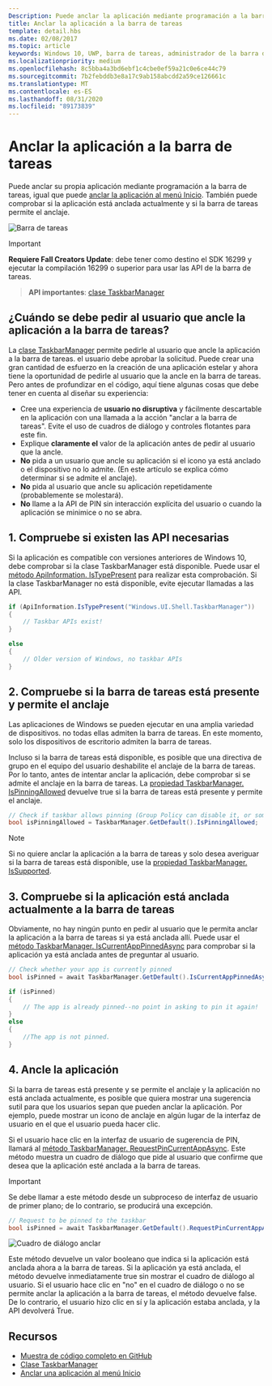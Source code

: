 ```yaml
---
Description: Puede anclar la aplicación mediante programación a la barra de tareas, BND puede comprobar si está anclada actualmente.
title: Anclar la aplicación a la barra de tareas
template: detail.hbs
ms.date: 02/08/2017
ms.topic: article
keywords: Windows 10, UWP, barra de tareas, administrador de la barra de tareas, anclar a la barra de tareas, icono principal
ms.localizationpriority: medium
ms.openlocfilehash: 8c5bba4a3bd6ebf1c4cbe0ef59a21c0e6ce44c79
ms.sourcegitcommit: 7b2febddb3e8a17c9ab158abcdd2a59ce126661c
ms.translationtype: MT
ms.contentlocale: es-ES
ms.lasthandoff: 08/31/2020
ms.locfileid: "89173839"
---
```

# <a name="pin-your-app-to-the-taskbar"></a>Anclar la aplicación a la barra de tareas

Puede anclar su propia aplicación mediante programación a la barra de tareas, igual que puede [anclar la aplicación al menú Inicio](tiles-and-notifications/primary-tile-apis.md). También puede comprobar si la aplicación está anclada actualmente y si la barra de tareas permite el anclaje. 

![Barra de tareas](images/taskbar/taskbar.png)

> [!IMPORTANT]
> **Requiere Fall Creators Update**: debe tener como destino el SDK 16299 y ejecutar la compilación 16299 o superior para usar las API de la barra de tareas.

> **API importantes**: [clase TaskbarManager](/uwp/api/windows.ui.shell.taskbarmanager) 


## <a name="when-should-you-ask-the-user-to-pin-your-app-to-the-taskbar"></a>¿Cuándo se debe pedir al usuario que ancle la aplicación a la barra de tareas? 

La [clase TaskbarManager](/uwp/api/windows.ui.shell.taskbarmanager) permite pedirle al usuario que ancle la aplicación a la barra de tareas. el usuario debe aprobar la solicitud. Puede crear una gran cantidad de esfuerzo en la creación de una aplicación estelar y ahora tiene la oportunidad de pedirle al usuario que la ancle en la barra de tareas. Pero antes de profundizar en el código, aquí tiene algunas cosas que debe tener en cuenta al diseñar su experiencia:

* Cree una experiencia de **usuario no disruptiva** y fácilmente descartable en la aplicación con una llamada a la acción "anclar a la barra de tareas". Evite el uso de cuadros de diálogo y controles flotantes para este fin. 
* Explique **claramente el** valor de la aplicación antes de pedir al usuario que la ancle.
* **No** pida a un usuario que ancle su aplicación si el icono ya está anclado o el dispositivo no lo admite. (En este artículo se explica cómo determinar si se admite el anclaje).
* **No** pida al usuario que ancle su aplicación repetidamente (probablemente se molestará).
* **No** llame a la API de PIN sin interacción explícita del usuario o cuando la aplicación se minimice o no se abra.


## <a name="1-check-whether-the-required-apis-exist"></a>1. Compruebe si existen las API necesarias

Si la aplicación es compatible con versiones anteriores de Windows 10, debe comprobar si la clase TaskbarManager está disponible. Puede usar el  [método ApiInformation. IsTypePresent](/uwp/api/windows.foundation.metadata.apiinformation#Windows_Foundation_Metadata_ApiInformation_IsTypePresent_System_String_) para realizar esta comprobación. Si la clase TaskbarManager no está disponible, evite ejecutar llamadas a las API.

```csharp
if (ApiInformation.IsTypePresent("Windows.UI.Shell.TaskbarManager"))
{
    // Taskbar APIs exist!
}

else
{
    // Older version of Windows, no taskbar APIs
}
```


## <a name="2-check-whether-taskbar-is-present-and-allows-pinning"></a>2. Compruebe si la barra de tareas está presente y permite el anclaje

Las aplicaciones de Windows se pueden ejecutar en una amplia variedad de dispositivos. no todas ellas admiten la barra de tareas. En este momento, solo los dispositivos de escritorio admiten la barra de tareas. 

Incluso si la barra de tareas está disponible, es posible que una directiva de grupo en el equipo del usuario deshabilite el anclaje de la barra de tareas. Por lo tanto, antes de intentar anclar la aplicación, debe comprobar si se admite el anclaje en la barra de tareas. La [propiedad TaskbarManager. IsPinningAllowed](/uwp/api/windows.ui.shell.taskbarmanager.IsPinningAllowed) devuelve true si la barra de tareas está presente y permite el anclaje. 

```csharp
// Check if taskbar allows pinning (Group Policy can disable it, or some device families don't have taskbar)
bool isPinningAllowed = TaskbarManager.GetDefault().IsPinningAllowed;
```

> [!NOTE]
> Si no quiere anclar la aplicación a la barra de tareas y solo desea averiguar si la barra de tareas está disponible, use la [propiedad TaskbarManager. IsSupported](/uwp/api/windows.ui.shell.taskbarmanager.IsSupported).


## <a name="3-check-whether-your-app-is-currently-pinned-to-the-taskbar"></a>3. Compruebe si la aplicación está anclada actualmente a la barra de tareas

Obviamente, no hay ningún punto en pedir al usuario que le permita anclar la aplicación a la barra de tareas si ya está anclada allí. Puede usar el [método TaskbarManager. IsCurrentAppPinnedAsync](/uwp/api/windows.ui.shell.taskbarmanager.IsCurrentAppPinnedAsync) para comprobar si la aplicación ya está anclada antes de preguntar al usuario.

```csharp
// Check whether your app is currently pinned
bool isPinned = await TaskbarManager.GetDefault().IsCurrentAppPinnedAsync();

if (isPinned)
{
    // The app is already pinned--no point in asking to pin it again!
}
else 
{
    //The app is not pinned. 
}
```


##  <a name="4-pin-your-app"></a>4. Ancle la aplicación

Si la barra de tareas está presente y se permite el anclaje y la aplicación no está anclada actualmente, es posible que quiera mostrar una sugerencia sutil para que los usuarios sepan que pueden anclar la aplicación. Por ejemplo, puede mostrar un icono de anclaje en algún lugar de la interfaz de usuario en el que el usuario pueda hacer clic. 

Si el usuario hace clic en la interfaz de usuario de sugerencia de PIN, llamará al [método TaskbarManager. RequestPinCurrentAppAsync](/uwp/api/windows.ui.shell.taskbarmanager.RequestPinCurrentAppAsync). Este método muestra un cuadro de diálogo que pide al usuario que confirme que desea que la aplicación esté anclada a la barra de tareas.

> [!IMPORTANT]
> Se debe llamar a este método desde un subproceso de interfaz de usuario de primer plano; de lo contrario, se producirá una excepción.

```csharp
// Request to be pinned to the taskbar
bool isPinned = await TaskbarManager.GetDefault().RequestPinCurrentAppAsync();
```

![Cuadro de diálogo anclar](images/taskbar/pin-dialog.png)

Este método devuelve un valor booleano que indica si la aplicación está anclada ahora a la barra de tareas. Si la aplicación ya está anclada, el método devuelve inmediatamente true sin mostrar el cuadro de diálogo al usuario. Si el usuario hace clic en "no" en el cuadro de diálogo o no se permite anclar la aplicación a la barra de tareas, el método devuelve false. De lo contrario, el usuario hizo clic en sí y la aplicación estaba anclada, y la API devolverá True.


## <a name="resources"></a>Recursos

* [Muestra de código completo en GitHub](https://github.com/WindowsNotifications/quickstart-pin-to-taskbar)
* [Clase TaskbarManager](/uwp/api/windows.ui.shell.taskbarmanager)
* [Anclar una aplicación al menú Inicio](tiles-and-notifications/primary-tile-apis.md)